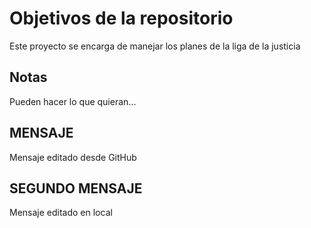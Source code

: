 # Objetivos de la repositorio

Este proyecto se encarga de manejar los planes de la liga de la justicia


## Notas
Pueden hacer lo que quieran...

## MENSAJE
Mensaje editado desde GitHub

## SEGUNDO MENSAJE
Mensaje editado en local
